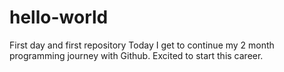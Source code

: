 # hello-world
First day and first repository 
Today I get to continue my 2 month programming journey with Github. Excited to start this career.
